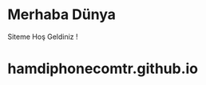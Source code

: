 <!DOCTYPE html>
<html>
  <head>
    <title>HamdiPhone Payas</title>
  </head>
  <body>
    <h1>Merhaba Dünya</h1>
    <p>Siteme Hoş Geldiniz !</p>
  </body>
</html>

# hamdiphonecomtr.github.io
